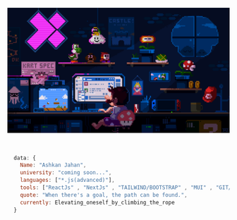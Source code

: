 ![mario](https://github.com/AJahann/AJahann/blob/main/225813708-98b745f2-7d22-48cf-9150-083f1b00d6c9.gif?raw=true)

<br/>

```js
  data: {
    Name: "Ashkan Jahan",
    university: "coming soon...",
    languages: ["*.js(advanced)"],
    tools: ["ReactJs" , "NextJs" , "TAILWIND/BOOTSTRAP" , "MUI" , "GIT/GITHUB"],
    quote: "When there's a goal, the path can be found.",
    currently: Elevating_oneself_by_climbing_the_rope
  }
```
